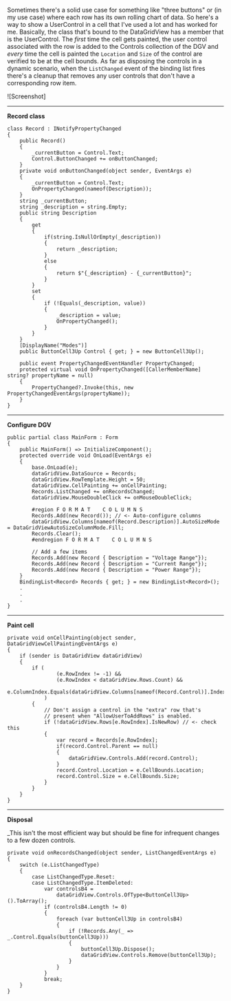 Sometimes there's a solid use case for something like "three buttons" or (in my use case) where each row has its own rolling chart of data. So here's a way to show a UserControl in a cell that I've used a lot and has worked for me.  Basically, the class that's bound to the DataGridView has a member that is the UserControl. The _first_ time the cell gets painted, the user control associated with the row is added to the Controls collection of the DGV and _every_ time the cell is painted the `Location` and `Size` of the control are verified to be at the cell bounds. As far as disposing the controls in a dynamic scenario, when the `ListChanged` event of the binding list fires there's a cleanup that removes any user controls that don't have a corresponding row item.

![Screenshot]

***
**Record class**

    class Record : INotifyPropertyChanged
    {
        public Record()
        {
            _currentButton = Control.Text;
            Control.ButtonChanged += onButtonChanged;
        }
        private void onButtonChanged(object sender, EventArgs e)
        {
            _currentButton = Control.Text;
            OnPropertyChanged(nameof(Description));
        }
        string _currentButton;
        string _description = string.Empty;
        public string Description
        {
            get
            {
                if(string.IsNullOrEmpty(_description))
                {
                    return _description;
                }
                else
                {
                    return $"{_description} - {_currentButton}";
                }
            }
            set
            {
                if (!Equals(_description, value))
                {
                    _description = value;
                    OnPropertyChanged();
                }
            }
        }
        [DisplayName("Modes")]
        public ButtonCell3Up Control { get; } = new ButtonCell3Up(); 

        public event PropertyChangedEventHandler PropertyChanged;
        protected virtual void OnPropertyChanged([CallerMemberName] string? propertyName = null)
        {
            PropertyChanged?.Invoke(this, new PropertyChangedEventArgs(propertyName));
        }
    }

***
**Configure DGV**

    public partial class MainForm : Form
    {
        public MainForm() => InitializeComponent();
        protected override void OnLoad(EventArgs e)
        {
            base.OnLoad(e);
            dataGridView.DataSource = Records;
            dataGridView.RowTemplate.Height = 50;
            dataGridView.CellPainting += onCellPainting;
            Records.ListChanged += onRecordsChanged;
            dataGridView.MouseDoubleClick += onMouseDoubleClick;

            #region F O R M A T    C O L U M N S
            Records.Add(new Record()); // <- Auto-configure columns
            dataGridView.Columns[nameof(Record.Description)].AutoSizeMode = DataGridViewAutoSizeColumnMode.Fill;
            Records.Clear();
            #endregion F O R M A T    C O L U M N S

            // Add a few items
            Records.Add(new Record { Description = "Voltage Range"});
            Records.Add(new Record { Description = "Current Range"});
            Records.Add(new Record { Description = "Power Range"});
        }
        BindingList<Record> Records { get; } = new BindingList<Record>();
        .
        .
        .
    }

***
**Paint cell**

    private void onCellPainting(object sender, DataGridViewCellPaintingEventArgs e)
    {
        if (sender is DataGridView dataGridView)
        {
            if (
                    (e.RowIndex != -1) && 
                    (e.RowIndex < dataGridView.Rows.Count) &&
                    e.ColumnIndex.Equals(dataGridView.Columns[nameof(Record.Control)].Index)
                )
            {  
                // Don't assign a control in the "extra" row that's
                // present when "AllowUserToAddRows" is enabled.
                if (!dataGridView.Rows[e.RowIndex].IsNewRow) // <- check this
                {
                    var record = Records[e.RowIndex];
                    if(record.Control.Parent == null)
                    {
                        dataGridView.Controls.Add(record.Control);
                    }
                    record.Control.Location = e.CellBounds.Location;
                    record.Control.Size = e.CellBounds.Size;
                }
            }
        }
    }

 ***
 **Disposal**

 _This isn't the most efficient way but should be fine for infrequent changes to a few dozen controls.

    private void onRecordsChanged(object sender, ListChangedEventArgs e)
    {
        switch (e.ListChangedType)
        {
            case ListChangedType.Reset:
            case ListChangedType.ItemDeleted:
                var controlsB4 =
                    dataGridView.Controls.OfType<ButtonCell3Up>().ToArray();
                if (controlsB4.Length != 0)
                {
                    foreach (var buttonCell3Up in controlsB4)
                    {
                        if (!Records.Any(_ => _.Control.Equals(buttonCell3Up)))
                        {
                            buttonCell3Up.Dispose();
                            dataGridView.Controls.Remove(buttonCell3Up);
                        }
                    }
                }
                break;
        }
    }
